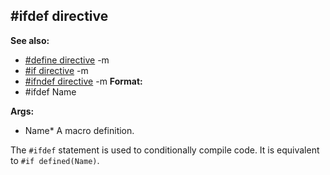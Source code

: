 ## #ifdef directive
**See also:**
*   [#define directive](/ref/DM/preprocessor/define.md) -m
*   [#if directive](/ref/DM/preprocessor/if.md) -m
*   [#ifndef directive](/ref/DM/preprocessor/ifndef.md) -m<!-- -->
**Format:**
*   #ifdef Name
<!-- -->
**Args:**
*   Name* A macro definition.


The `#ifdef` statement is used to conditionally compile code.
It is equivalent to `#if defined(Name)`.
